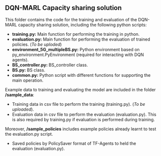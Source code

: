 ## DQN-MARL Capacity sharing solution

This folder contains the code for the training and evaluation of the DQN-MARL capacity sharing solution, including the following python scripts: 

- **training.py:** Main function for performing the training in python. 
- **evaluation.py:** Main function for performing the evaluation of trained policies. (*To be uploded*)
- **environment_5G_multipleBS.py:** Python environment based on py_environment.PyEnvironment (required for interacting with DQN agents). 
- **BS_controller.py:** BS_controller class. 
- **BS.py:** BS class. 
- **common.py:** Python script with different functions for supporting the main operation.

Example data to training and evaluating the model are included in the folder **/sample_data**: 
- Training data in csv file to perform the training (training.py). (*To be uploaded*). 
- Evaluation data in csv file to perform the evaluation (evaluation.py). This is also required by training.py if evaluation is performed during training.

Moreover, **/sample_policies** includes example policies already learnt to test the evaluation.py script. 
- Saved policies by PolicySaver format of TF-Agents to held the evaluation (evaluation.py).



